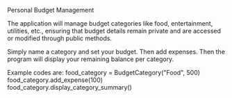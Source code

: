 Personal Budget Management

The application will manage budget categories like food, entertainment, utilities, etc., ensuring that budget details remain private and are accessed or modified through public methods.

Simply name a category and set your budget.
Then add expenses. 
Then the program will display your remaining balance per category.

Example codes are:
food_category = BudgetCategory("Food", 500)
food_category.add_expense(100)
food_category.display_category_summary()
